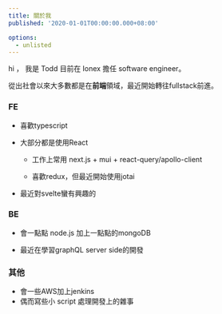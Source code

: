 ```yaml
---
title: 關於我
published: '2020-01-01T00:00:00.000+08:00'

options:
  - unlisted
---
```



hi ， 我是 Todd 目前在 Ionex 擔任 software engineer。




從出社會以來大多數都是在**前端**領域，最近開始轉往fullstack前進。

### FE

- 喜歡typescript
  
- 大部分都是使用React
  - 工作上常用 next.js + mui + react-query/apollo-client

  - 喜歡redux，但最近開始使用jotai
  
- 最近對svelte蠻有興趣的

  
### BE

- 會一點點 node.js 加上一點點的mongoDB

- 最近在學習graphQL server side的開發

### 其他

- 會一些AWS加上jenkins
- 偶而寫些小 script 處理開發上的雜事

